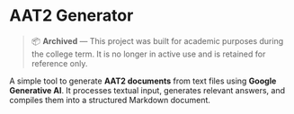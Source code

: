 # AAT2 Generator

> 📦 **Archived** — This project was built for academic purposes during the college term. It is no longer in active use and is retained for reference only.

A simple tool to generate **AAT2 documents** from text files using **Google Generative AI**. It processes textual input, generates relevant answers, and compiles them into a structured Markdown document.

